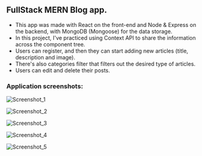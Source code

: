 ## FullStack MERN Blog app.

- This app was made with React on the front-end and Node & Express on the backend, with MongoDB (Mongoose) for the data storage.
- In this project, I've practiced using Context API to share the information across the component tree.
- Users can register, and then they can start adding new articles (title, description and image).
- There's also categories filter that filters out the desired type of articles. 
- Users can edit and delete their posts.


### Application screenshots: 

![Screenshot_1](https://user-images.githubusercontent.com/73792907/143724193-b047efd4-3043-43af-9204-6424a9382969.jpg)


![Screenshot_2](https://user-images.githubusercontent.com/73792907/143724194-999dd8f7-5c4e-4175-a96d-b920fcd8f297.jpg)


![Screenshot_3](https://user-images.githubusercontent.com/73792907/143724196-f6c514c2-3706-4242-a5b9-230f58d22b58.jpg)


![Screenshot_4](https://user-images.githubusercontent.com/73792907/143724197-3346ee03-4ea1-48fe-93fc-200e561d97e1.jpg)


![Screenshot_5](https://user-images.githubusercontent.com/73792907/143724247-9b8b832c-05b8-49b1-bad4-41e84e6bc83f.jpg)
